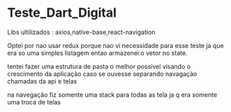 # Teste_Dart_Digital

Libs ultilizados : axios,native-base,react-navigation

Optei por nao usar redux porque nao vi necessidade para esse teste ja que era so uma simples listagem 
entao armazenei o vetor no state.

tentei fazer uma estrutura de pasta o melhor possivel visando o crescimento da aplicação caso se ouvesse  separando navagação chamadas da api e telas 

na navegação fiz somente uma stack para todas as tela ja q era somente uma troca de telas 

